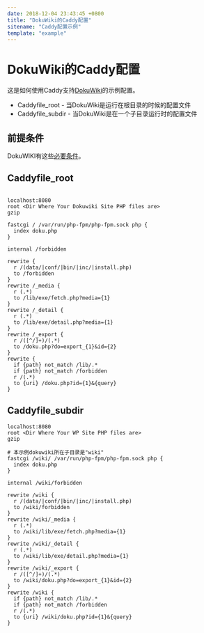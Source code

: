 ```yaml
---
date: 2018-12-04 23:43:45 +0800
title: "DokuWiki的Caddy配置"
sitename: "Caddy配置示例"
template: "example"
---
```


# DokuWiki的Caddy配置

这是如何使用Caddy支持[DokuWiki](https://www.dokuwiki.org/)的示例配置。

* Caddyfile_root - 当DokuWiki是运行在根目录的时候的配置文件
* Caddyfile_subdir - 当DokuWiki是在一个子目录运行时的配置文件

## 前提条件
DokuWIKI有这些[必要条件](https://www.dokuwiki.org/requirements/)。


## Caddyfile_root

```caddy

localhost:8080
root <Dir Where Your Dokuwiki Site PHP files are>
gzip

fastcgi / /var/run/php-fpm/php-fpm.sock php {
  index doku.php
}

internal /forbidden

rewrite {
  r /(data/|conf/|bin/|inc/|install.php)
  to /forbidden
}
rewrite /_media {
  r (.*)
  to /lib/exe/fetch.php?media={1}
}
rewrite /_detail {
  r (.*)
  to /lib/exe/detail.php?media={1}
}
rewrite /_export {
  r /([^/]+)/(.*)
  to /doku.php?do=export_{1}&id={2}
}
rewrite {
  if {path} not_match /lib/.*
  if {path} not_match /forbidden
  r /(.*)
  to {uri} /doku.php?id={1}&{query}
}
```

## Caddyfile_subdir

```caddy
localhost:8080
root <Dir Where Your WP Site PHP files are>
gzip

# 本示例dokuwiki所在子目录是"wiki"
fastcgi /wiki/ /var/run/php-fpm/php-fpm.sock php {
  index doku.php
}

internal /wiki/forbidden

rewrite /wiki {
  r /(data/|conf/|bin/|inc/|install.php)
  to /wiki/forbidden
}
rewrite /wiki/_media {
  r (.*)
  to /wiki/lib/exe/fetch.php?media={1}
}
rewrite /wiki/_detail {
  r (.*)
  to /wiki/lib/exe/detail.php?media={1}
}
rewrite /wiki/_export {
  r /([^/]+)/(.*)
  to /wiki/doku.php?do=export_{1}&id={2}
}
rewrite /wiki {
  if {path} not_match /lib/.*
  if {path} not_match /forbidden
  r /(.*)
  to {uri} /wiki/doku.php?id={1}&{query}
}
```
